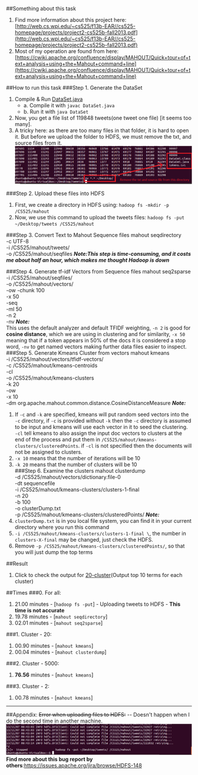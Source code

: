 ##Something about this task
1. Find more information about this project here: [http://web.cs.wpi.edu/~cs525/f13b-EAR//cs525-homepage/projects/project2-cs525b-fall2013.pdf](http://web.cs.wpi.edu/~cs525/f13b-EAR//cs525-homepage/projects/project2-cs525b-fall2013.pdf)     
2. Most of my operation are found from here: [https://cwiki.apache.org/confluence/display/MAHOUT/Quick+tour+of+text+analysis+using+the+Mahout+command+line](https://cwiki.apache.org/confluence/display/MAHOUT/Quick+tour+of+text+analysis+using+the+Mahout+command+line)    

##How to run this task
###Step 1. Generate the DataSet
1. Compile & Run [DataSet.java](https://github.com/zhouhao/CS525-Big-Data-Course-Project/blob/master/Project2/task1-Mahout/DataSetGenerator/DataSet.java) 
	- a. Compile it with `javac DataSet.java`    
	- b. Run it with `java DataSet`    
2. Now, you get a file list of 119848 tweets(one tweet one file) [it seems too many].   
3. A tricky here: as there are too many files in that folder, it is hard to open it. But before we upload the folder to HDFS, we must remove the txt, and source files from it.      
![mv](../../ScreenShots/move.png)       

###Step 2. Upload these files into HDFS 
1. First, we create a directory in HDFS using: `hadoop fs -mkdir -p /CS525/mahout`    
2. Now, we use this command to upload the tweets files: `hadoop fs -put ~/Desktop/tweets /CS525/mahout`   

###Step 3. Convert Text to Mahout Sequence files
	mahout seqdirectory \
		-c UTF-8 \
		-i /CS525/mahout/tweets/ \
		-o /CS525/mahout/seqfiles
***Note:This step is time-consuming, and it costs me about half an hour, which makes me thought Hadoop is down***

###Step 4. Generate tf-idf Vectors from Sequence files
	mahout seq2sparse \
	   -i /CS525/mahout/seqfiles/ \
	   -o /CS525/mahout/vectors/ \
	   -ow -chunk 100 \
	   -x 50 \
	   -seq \
	   -ml 50 \
	   -n 2 \
	   -nv
***Note:***  
This uses the default analyzer and default TFIDF weighting, `-n 2` is good for **cosine distance**, which we are using in clustering and for similarity, `-x 50` meaning that if a token appears in 50% of the docs it is considered a stop word, `-nv` to get named vectors making further data files easier to inspect.
###Step 5. Generate Kmeans Cluster from vectors
	mahout kmeans \
	   -i /CS525/mahout/vectors/tfidf-vectors/ \
	   -c /CS525/mahout/kmeans-centroids \
	   -cl \
	   -o /CS525/mahout/kmeans-clusters \
	   -k 20 \
	   -ow \
	   -x 10 \
	   -dm org.apache.mahout.common.distance.CosineDistanceMeasure
***Note:***   
1. If `-c` and `-k` are specified, kmeans will put random seed vectors into the `-c` directory, if `-c` is provided without `-k` then the `-c` directory is assumed to be input and kmeans will use each vector in it to seed the clustering. `-cl` tell kmeans to also assign the input doc vectors to clusters at the end of the process and put them in `/CS525/mahout/kmeans-clusters/clusteredPoints`. if `-cl` is not specified then the documents will not be assigned to clusters.    
2. `-x 10` means that the number of iterations will be 10    
3. `-k 20` means that the number of clusters will be 10  
###Step 6. Examine the clusters 
	mahout clusterdump \
	   -d /CS525/mahout/vectors/dictionary.file-0 \
	   -dt sequencefile \
	   -i /CS525/mahout/kmeans-clusters/clusters-1-final \
	   -n 20 \
	   -b 100 \
	   -o clusterDump.txt \
	   -p /CS525/mahout/kmeans-clusters/clusteredPoints/
***Note:***      
1. `clusterDump.txt` is in you local file system, you can find it in your current directory where you run this command       
2. `-i /CS525/mahout/kmeans-clusters/clusters-1-final \`, the number in `clusters-X-final` may be changed, just check the HDFS.      
3. Remove `-p /CS525/mahout/kmeans-clusters/clusteredPoints/`, so that you will just dump the top terms  

##Result
1. Click to check the output for [20-cluster](https://github.com/zhouhao/CS525-Big-Data-Course-Project/blob/master/Project2/task1-Mahout/ClusterResultDump/clusterDump-20.txt)(Output top 10 terms for each cluster)       

##Times
###0. For all:
1. 21.00 minutes - [`hadoop fs -put`] - Uploading tweets to HDFS - **This time is not accurate**   
2. 19.78 minutes - [`mahout seqdirectory`]    
3. 02.01 minutes - [`mahout seq2sparse`]    

###1. Cluster - 20:
1. 00.90 minutes - [`mahout kmeans`]     
2. 00.04 minutes - [`mahout clusterdump`]    

###2. Cluster - 5000:
1. **76.56** minutes - [`mahout kmeans`]     

###3. Cluster - 2:
1. 00.78 minutes - [`mahout kmeans`]   

------
##Appendix:
<del>Error when uploading files to HDFS:</del> -- Doesn't happen when I do the second time in another machine.    
![error](../../ScreenShots/error.png "error")     
**Find more about this bug report by others**:https://issues.apache.org/jira/browse/HDFS-148
